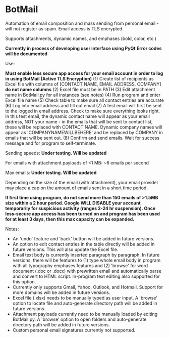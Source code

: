 # BotMail
Automation of email composition and mass sending from personal email - will not register as spam. Email access is TLS encrypted.

Supports attachments, dynamic names, and emphases (bold, color, etc.)

**Currently in process of developing user interface using PyQt** 
**Error codes will be documented**



Use:

**Must enable less secure app access for your email account in order to log in using BotMail (Active TLS Encryption)**
(1) Create list of recipients as Excel file with columns of [CONTACT NAME, EMAIL ADDRESS, COMPANY] **do not name columns**
(2) Excel file must be in PATH
(3) Edit attachment name in BotMail.py for all instances (see notes)
(4) Run program and enter Excel file name
(5) Check table to make sure all contact entries are accurate
(6) Log into email address and fill out email
(7) A test email will first be sent to the logged in email address. Check to make sure everything looks right. In this test email, the dynamic contact name will appear as your email address, NOT your name - in the emails that will be sent to contact list, these will be replaced with CONTACT NAME. Dynamic company names will appear as 'COMPANYNAMEWILLBEHERE' and be replaced by COMPANY in emails that will be sent out.
(8) Confirm and send emails. Wait for success message and for program to self-terminate.



Sending speeds: **Under testing. Will be updated**

For emails with attachment payloads of <1 MB: ~6 emails per second

Max emails: **Under testing. Will be updated**

Depending on the size of the email (with attachment), your email provider may place a cap on the amount of emails sent in a short time period. 

**If first time using program, do not send more than 150 emails of >1.5MB size within a 2 hour period. Google WILL DISABLE your account temporarily for suspicious activity (ranges 2-24 hr suspension). Once less-secure app access has been turned on and program has been used for at least 3 days, then this max capacity can be expanded.**



Notes:
- An 'undo' feature and 'back' button will be added in future versions. 
- An option to edit contact entries in the table directly will be added in future versions. This will also update the Excel file.
- Email text body is currently inserted paragraph by paragraph. In future versions, there will be features to (1) type whole email body in program with all typography emphases features and (2) 'browse' for word document (.doc or .docx) with prewritten email and automatically parse and convert to HTML script. In-program text editing also supported for this option.
- Currently only supports Gmail, Yahoo, Outlook, and Hotmail. Support for more domains will be added in future versions.
- Excel file (.xlsx) needs to be manually typed as user input. A 'browse' option to locate file and auto-generate directory path will be added in future versions.
- Attachment payloads currently need to be manually loaded by editing BotMail.py. A 'browse' option to open folders and auto-generate directory path will be added in future versions.  
- Custom personal email signatures currently not supported.
